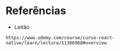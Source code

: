 # Referências

* Leitão
```
https://www.udemy.com/course/curso-react-native/learn/lecture/11386968#overview
```